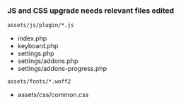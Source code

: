 ### JS and CSS upgrade needs relevant files edited

`assets/js/plugin/*.js`
- index.php
- keyboard.php
- settings.php
- settings/addons.php
- settings/addons-progress.php

`assets/fonts/*.woff2`
- assets/css/common.css
